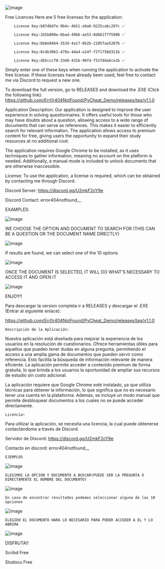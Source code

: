 ![image](https://github.com/user-attachments/assets/490efa29-ec27-45d9-89f0-ee5fa3d8f75b)

Free Licences 
Here are 5 free licenses for the application:

        License Key:b87d6d7e-9b4c-4b51-a9a6-9225cabc297c ✅

        License Key:2b5b090e-6bad-49b6-ae53-0d661f7f5998 ✅

        License Key:bb8e84b4-353d-4a17-8b2b-2105faa5207b ✅

        License Key:8c4b30b2-479a-4da4-a14f-f2f1758d311b ✅

        License Key:db5cccf0-3348-431b-90f4-f51fdda6ce1b ✅

Simply enter one of these keys when running the application to activate the free license. If these licenses have already been used, feel free to contact me via Discord to request a new one.

To download the full version, go to RELEASES and download the .EXE (Click the following link): https://github.com/Err0r404NotFound/PyCheat_Demo/releases/tag/v1.1.0

Application Description:
Our application is designed to improve the user experience in solving questionnaires. It offers useful tools for those who may have doubts about a question, allowing access to a wide range of documents that can serve as references. This makes it easier to efficiently search for relevant information. The application allows access to premium content for free, giving users the opportunity to expand their study resources at no additional cost.

The application requires Google Chrome to be installed, as it uses techniques to gather information, meaning no account on the platform is needed. Additionally, a manual mode is included to unlock documents that are otherwise inaccessible.

License:
To use the application, a license is required, which can be obtained by contacting me through Discord.

Discord Server: https://discord.gg/U2mkF2cY9e

Discord Contact: error404notfound__

EXAMPLES:

![image](https://github.com/user-attachments/assets/26044625-d448-40e9-8db0-c4fe6ef5dae4)

WE CHOOSE THE OPTION AND DOCUMENT TO SEARCH FOR (THIS CAN BE A QUESTION OR THE DOCUMENT NAME DIRECTLY)

![image](https://github.com/user-attachments/assets/64ce522a-92cb-4148-864e-1a34531cf0fa)

If results are found, we can select one of the 10 options

![image](https://github.com/user-attachments/assets/7f7b338f-c559-458a-a5a4-5c23a8f897a3)

ONCE THE DOCUMENT IS SELECTED, IT WILL DO WHAT'S NECESSARY TO ACCESS IT AND OPEN IT

![image](https://github.com/user-attachments/assets/73958f0e-ae57-4e04-8f1d-fc2d38bd0c3f)

ENJOY!!



Para descargar la version completa ir a RELEASES y descargar el .EXE (Entrar al siguiente enlace): 

https://github.com/Err0r404NotFound/PyCheat_Demo/releases/tag/v1.1.0

    Descripción de la Aplicación:

Nuestra aplicación está diseñada para mejorar la experiencia de los usuarios en la resolución de cuestionarios. Ofrece herramientas útiles para aquellos que pueden tener dudas en alguna pregunta, permitiendo el acceso a una amplia gama de documentos que pueden servir como referencia. Esto facilita la búsqueda de información relevante de manera eficiente.
La aplicación permite acceder a contenido premium de forma gratuita, lo que brinda a los usuarios la oportunidad de ampliar sus recursos de estudio sin costo adicional.

La aplicación requiere que Google Chrome esté instalado, ya que utiliza técnicas para obtener la información, lo que significa que no es necesario tener una cuenta en la plataforma. Además, se incluye un modo manual que permite desbloquear documentos a los cuales no se puede acceder directamente.

    Licencia~
Para utilizar la aplicación, se necesita una licencia, la cual puede obtenerse contactándome a través de Discord.

Servidor de Discord: https://discord.gg/U2mkF2cY9e

Contacto en discord: error404notfound__

    EJEMPLOS
![image](https://github.com/user-attachments/assets/26044625-d448-40e9-8db0-c4fe6ef5dae4)

    ELEGIMOS LA OPCION Y DOCUMENTO A BUSCAR(PUEDE SER LA PREGUNTA O DIRECTAMENTE EL NOMBRE DEL DOCUMENTO)
![image](https://github.com/user-attachments/assets/64ce522a-92cb-4148-864e-1a34531cf0fa)

    En caso de encontrar resultados podemos seleccionar alguna de las 10 opciones
![image](https://github.com/user-attachments/assets/7f7b338f-c559-458a-a5a4-5c23a8f897a3)

    ELEGIDO EL DOCUMENTO HARA LO NECESARIO PARA PODER ACCEDER A EL Y LO ABRIRA
![image](https://github.com/user-attachments/assets/73958f0e-ae57-4e04-8f1d-fc2d38bd0c3f)

DISFRUTA!!

Scribd Free

Studocu Free
